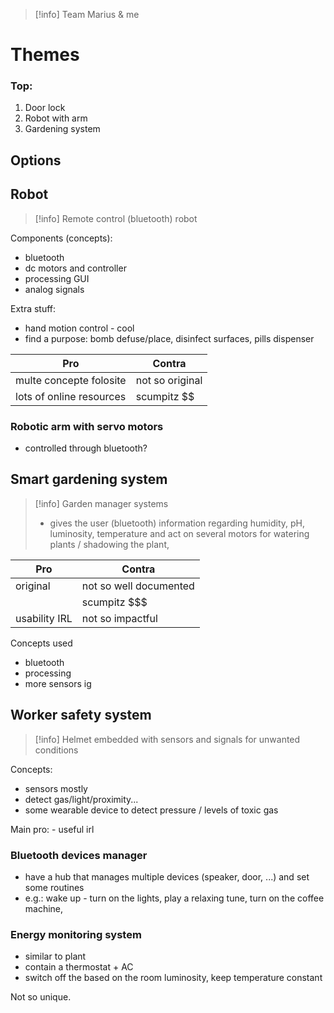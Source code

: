 > [!info] Team
> Marius & me

# Themes

### Top:
1. Door lock
2. Robot with arm
3. Gardening system

## Options

## Robot

> [!info] Remote control (bluetooth) robot

Components (concepts):
- bluetooth
- dc motors and controller
- processing GUI
- analog signals

Extra stuff:
- hand motion control - cool
- find a purpose: bomb defuse/place, disinfect surfaces, pills dispenser

|Pro|Contra|
|-|-|
|multe concepte folosite|not so original|
|lots of online resources|scumpitz \$\$|

### Robotic arm with servo motors
- controlled through bluetooth?

## Smart gardening system

>[!info] Garden manager systems
>- gives the user (bluetooth) information regarding humidity, pH, luminosity, temperature and act on several motors for watering plants / shadowing the plant, 

|Pro|Contra|
|-|-|
|original|not so well documented|
||scumpitz \$\$\$|
|usability IRL|not so impactful|

Concepts used
- bluetooth 
- processing
- more sensors ig


## Worker safety system

> [!info] Helmet embedded with sensors and signals for unwanted conditions

Concepts:
- sensors mostly
- detect gas/light/proximity...
- some wearable device to detect pressure / levels of toxic gas

Main pro: - useful irl


### Bluetooth devices manager
- have a hub that manages multiple devices (speaker, door, ...) and set some routines
- e.g.: wake up - turn on the lights, play a relaxing tune, turn on the coffee machine, 


### Energy monitoring system
- similar to plant
- contain a thermostat + AC 
- switch off the based on the room luminosity, keep temperature constant

Not so unique.
